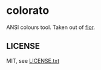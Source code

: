 
# colorato

ANSI colours tool. Taken out of [flor](https://github.com/floraison/flor).


## LICENSE

MIT, see [LICENSE.txt](LICENSE.txt)

